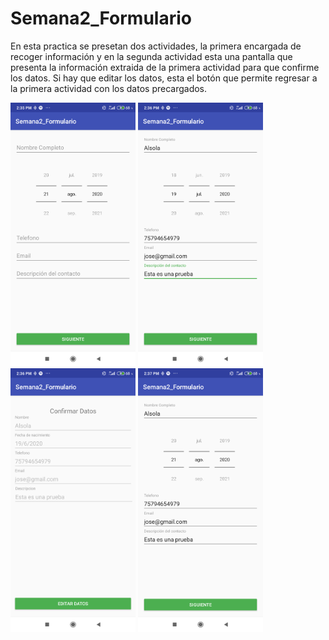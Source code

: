 # Semana2_Formulario
En esta practica se presetan dos actividades, la primera encargada de recoger información y en la segunda actividad esta una pantalla que presenta la información extraida de la primera actividad para que confirme los datos. Si hay que editar los datos, esta el botón que permite regresar a la primera actividad con los datos precargados.


<img src="images/Actividad1_Form.png" width="200" heigth="200">
<img src="images/Actividad1_FormText.png" width="200" heigth="200">
<img src="images/Actividad2_Confirm.png" width="200" heigth="200">
<img src="images/Actividad1_Edit.png" width="200" heigth="200">
